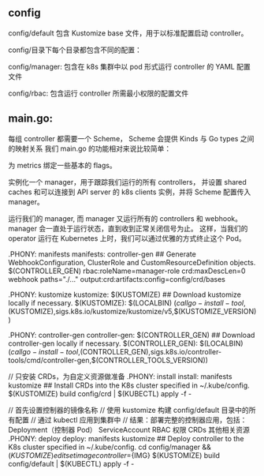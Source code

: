 ## config

config/default 包含 Kustomize base 文件，用于以标准配置启动 controller。

config/目录下每个目录都包含不同的配置：

config/manager: 包含在 k8s 集群中以 pod 形式运行 controller 的 YAML 配置文件

config/rbac: 包含运行 controller 所需最小权限的配置文件

## main.go:

每组 controller 都需要一个 Scheme， Scheme 会提供 Kinds 与 Go types 之间的映射关系
我们 main.go 的功能相对来说比较简单：

为 metrics 绑定一些基本的 flags。

实例化一个 manager，用于跟踪我们运行的所有 controllers， 并设置 shared caches 和可以连接到 API server 的 k8s clients 实例，并将 Scheme 配置传入 manager。

运行我们的 manager, 而 manager 又运行所有的 controllers 和 webhook。 manager 会一直处于运行状态，直到收到正常关闭信号为止。 这样，当我们的 operator 运行在 Kubernetes 上时，我们可以通过优雅的方式终止这个 Pod。

.PHONY: manifests
manifests: controller-gen ## Generate WebhookConfiguration, ClusterRole and CustomResourceDefinition objects.
$(CONTROLLER_GEN) rbac:roleName=manager-role crd:maxDescLen=0 webhook paths="./..." output:crd:artifacts:config=config/crd/bases

.PHONY: kustomize
kustomize: $(KUSTOMIZE) ## Download kustomize locally if necessary.
$(KUSTOMIZE): $(LOCALBIN)
	$(call go-install-tool,$(KUSTOMIZE),sigs.k8s.io/kustomize/kustomize/v5,$(KUSTOMIZE_VERSION))

.PHONY: controller-gen
controller-gen: $(CONTROLLER_GEN) ## Download controller-gen locally if necessary.
$(CONTROLLER_GEN): $(LOCALBIN)
	$(call go-install-tool,$(CONTROLLER_GEN),sigs.k8s.io/controller-tools/cmd/controller-gen,$(CONTROLLER_TOOLS_VERSION))

// 只安装 CRDs，为自定义资源做准备
.PHONY: install
install: manifests kustomize ## Install CRDs into the K8s cluster specified in ~/.kube/config.
$(KUSTOMIZE) build config/crd | $(KUBECTL) apply -f -

// 首先设置控制器的镜像名称
// 使用 kustomize 构建 config/default 目录中的所有配置
// 通过 kubectl 应用到集群中
// 结果：部署完整的控制器应用，包括：Deployment（控制器 Pod） ServiceAccount RBAC 权限 CRDs 其他相关资源
.PHONY: deploy
deploy: manifests kustomize ## Deploy controller to the K8s cluster specified in ~/.kube/config.
cd config/manager && $(KUSTOMIZE) edit set image controller=${IMG}
$(KUSTOMIZE) build config/default | $(KUBECTL) apply -f -

